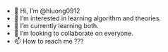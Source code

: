 - 👋 Hi, I’m @hluong0912
- 👀 I’m interested in learning algorithm and theories.
- 🌱 I’m currently learning both.
- 💞️ I’m looking to collaborate on everyone.
- 📫 How to reach me ???

<!---
hluong0912/hluong0912 is a ✨ special ✨ repository because its `README.md` (this file) appears on your GitHub profile.
You can click the Preview link to take a look at your changes.
--->
